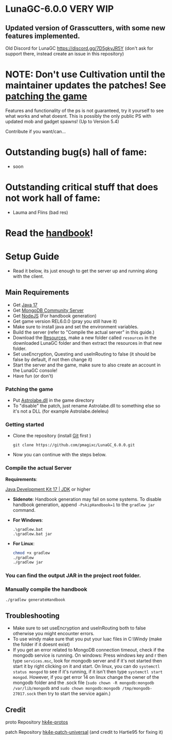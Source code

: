 # LunaGC-6.0.0 VERY WIP

## Updated version of Grasscutters, with some new features implemented.
Old Discord for LunaGC https://discord.gg/7D5gkyJR5Y (don't ask for support there, instead create an issue in this repository)

# NOTE: Don't use Cultivation until the maintainer updates the patches! See [patching the game](#patching-the-game)

Features and functionality of the ps is not guaranteed, try it yourself to see what works and what doesnt.
This is possibly the only public PS with updated mob and gadget spawns! (Up to Version 5.4)

Contribute if you want/can...

# Outstanding bug(s) hall of fame:
- soon

# Outstanding critical stuff that does not work hall of fame:
- Lauma and Flins (bad res)

# Read the [handbook](handbook.md)!

# Setup Guide
- Read it below, its just enough to get the server up and running along with the client.

## Main Requirements

- Get [Java 17](https://www.oracle.com/java/technologies/javase/jdk17-archive-downloads.html)
- Get [MongoDB Community Server](https://www.mongodb.com/try/download/community)
- Get [NodeJS](https://nodejs.org/dist/v20.15.0/node-v20.15.0-x64.msi) (For handbook generation)
- Get game version REL6.0.0 (pray you still have it)
- Make sure to install java and set the environment variables.
- Build the server (refer to "Compile the actual server" in this guide.)
- Download the [Resources](https://github.com/pmagixc/6.0-res), make a new folder called `resources` in the downloaded LunaGC folder and then extract the resources in that new folder.
- Set useEncryption, Questing and useInRouting to false (it should be false by default, if not then change it)
- Start the server and the game, make sure to also create an account in the LunaGC console!
- Have fun (or don't)

### Patching the game
- Put [Astrolabe.dll](https://github.com/pmagixc/LunaGC_6.0.0/raw/main/patch/Astrolabe.dll) in the game directory
- To "disable" the patch, just rename Astrolabe.dll to something else so it's not a DLL (for example Astrolabe.deleleu)

### Getting started

- Clone the repository (install [Git](https://git-scm.com) first )
  
  ```
  git clone https://github.com/pmagixc/LunaGC_6.0.0.git
  ```
  
- Now you can continue with the steps below.
  

### Compile the actual Server

**Requirements**:

[Java Development Kit 17 | JDK](https://oracle.com/java/technologies/javase/jdk17-archive-downloads.html) or higher

- **Sidenote**: Handbook generation may fail on some systems. To disable handbook generation, append `-PskipHandbook=1` to the `gradlew jar` command.
  
- **For Windows**:
  
  ```shell
  .\gradlew.bat
  .\gradlew.bat jar
  ```
  
- **For Linux**:
  
  ```bash
  chmod +x gradlew
  ./gradlew
  ./gradlew jar
  ```

### You can find the output JAR in the project root folder.

### Manually compile the handbook

```shell
./gradlew generateHandbook
```

## Troubleshooting

- Make sure to set useEncryption and useInRouting both to false otherwise you might encounter errors.
- To use windy make sure that you put your luac files in C:\Windy (make the folder if it doesnt exist)
- If you get an error related to MongoDB connection timeout, check if the mongodb service is running. On windows: Press windows key and r then type `services.msc`, look for mongodb server and if it's not started then start it by right clicking on it and start. On linux, you can do `systemctl status mongod` to see if it's running, if it isn't then type `systemctl start mongod`. However, if you get error 14 on linux change the owner of the mongodb folder and the .sock file (`sudo chown -R mongodb:mongodb /var/lib/mongodb` and `sudo chown mongodb:mongodb /tmp/mongodb-27017.sock` then try to start the service again.)

## Credit

proto Repository [hk4e-protos](https://gitlab.com/kitkat-multiverse/genshin-protocol)

patch Repository [hk4e-patch-universal](https://github.com/oureveryday/hk4e-patch-universal) (and credit to Hartie95 for fixing it)
